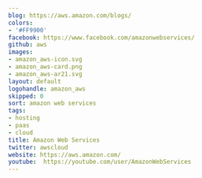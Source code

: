 ```yaml
---
blog: https://aws.amazon.com/blogs/
colors:
- '#FF9900'
facebook: https://www.facebook.com/amazonwebservices/
github: aws
images:
- amazon_aws-icon.svg
- amazon_aws-card.png
- amazon_aws-ar21.svg
layout: default
logohandle: amazon_aws
skipped: 0
sort: amazon web services
tags:
- hosting
- paas
- cloud
title: Amazon Web Services
twitter: awscloud
website: https://aws.amazon.com/
youtube:  https://youtube.com/user/AmazonWebServices
---
```

